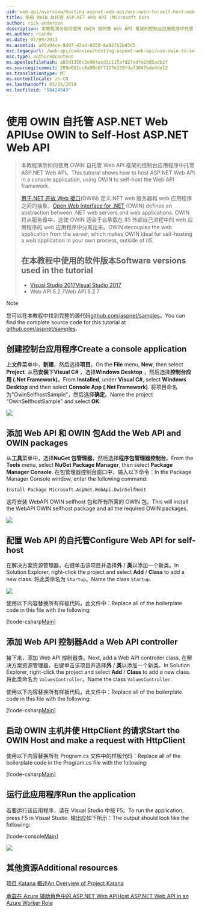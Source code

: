 ```yaml
---
uid: web-api/overview/hosting-aspnet-web-api/use-owin-to-self-host-web-api
title: 使用 OWIN 自托管 ASP.NET Web API |Microsoft Docs
author: rick-anderson
description: 本教程演示如何使用 OWIN 自托管 Web API 框架的控制台应用程序中托管 ASP.NET Web API。 打开 Web Interface for.NET (OWIN) d...
ms.author: riande
ms.date: 07/09/2013
ms.assetid: a90a04ce-9d07-43ad-8250-8a92fb2bd3d5
msc.legacyurl: /web-api/overview/hosting-aspnet-web-api/use-owin-to-self-host-web-api
msc.type: authoredcontent
ms.openlocfilehash: a83d1350c2e984acd3c115afd27adfe2b05adb2f
ms.sourcegitcommit: 289e051cc8a90e8f7127e239fda73047bde4de12
ms.translationtype: MT
ms.contentlocale: zh-CN
ms.lasthandoff: 03/25/2019
ms.locfileid: "58424543"
---
```

<a name="use-owin-to-self-host-aspnet-web-api"></a><span data-ttu-id="e60dd-104">使用 OWIN 自托管 ASP.NET Web API</span><span class="sxs-lookup"><span data-stu-id="e60dd-104">Use OWIN to Self-Host ASP.NET Web API</span></span> 
====================

> <span data-ttu-id="e60dd-105">本教程演示如何使用 OWIN 自托管 Web API 框架的控制台应用程序中托管 ASP.NET Web API。</span><span class="sxs-lookup"><span data-stu-id="e60dd-105">This tutorial shows how to host ASP.NET Web API in a console application, using OWIN to self-host the Web API framework.</span></span>
>
> <span data-ttu-id="e60dd-106">[用于.NET 开放 Web 接口](http://owin.org)(OWIN) 定义.NET web 服务器和 web 应用程序之间的抽象。</span><span class="sxs-lookup"><span data-stu-id="e60dd-106">[Open Web Interface for .NET](http://owin.org) (OWIN) defines an abstraction between .NET web servers and web applications.</span></span> <span data-ttu-id="e60dd-107">OWIN 将从服务器中，这使 OWIN 适合于自承载在 IIS 外部自己进程中的 web 应用程序的 web 应用程序中分离出来。</span><span class="sxs-lookup"><span data-stu-id="e60dd-107">OWIN decouples the web application from the server, which makes OWIN ideal for self-hosting a web application in your own process, outside of IIS.</span></span>
>
> ## <a name="software-versions-used-in-the-tutorial"></a><span data-ttu-id="e60dd-108">在本教程中使用的软件版本</span><span class="sxs-lookup"><span data-stu-id="e60dd-108">Software versions used in the tutorial</span></span>
>
>
> - [<span data-ttu-id="e60dd-109">Visual Studio 2017</span><span class="sxs-lookup"><span data-stu-id="e60dd-109">Visual Studio 2017</span></span>](https://visualstudio.microsoft.com/downloads/) 
> - <span data-ttu-id="e60dd-110">Web API 5.2.7</span><span class="sxs-lookup"><span data-stu-id="e60dd-110">Web API 5.2.7</span></span>


> [!NOTE]
> <span data-ttu-id="e60dd-111">您可以在本教程中找到完整的源代码[github.com/aspnet/samples](https://github.com/aspnet/samples/tree/master/samples/aspnet/WebApi/OwinSelfhostSample)。</span><span class="sxs-lookup"><span data-stu-id="e60dd-111">You can find the complete source code for this tutorial at [github.com/aspnet/samples](https://github.com/aspnet/samples/tree/master/samples/aspnet/WebApi/OwinSelfhostSample).</span></span>


## <a name="create-a-console-application"></a><span data-ttu-id="e60dd-112">创建控制台应用程序</span><span class="sxs-lookup"><span data-stu-id="e60dd-112">Create a console application</span></span>

<span data-ttu-id="e60dd-113">上**文件**菜单中，**新建**，然后选择**项目**。</span><span class="sxs-lookup"><span data-stu-id="e60dd-113">On the **File** menu,  **New**, then select **Project**.</span></span> <span data-ttu-id="e60dd-114">从**已安装**下**Visual C#** ，选择**Windows Desktop** ，然后选择**控制台应用 (.Net Framework)**。</span><span class="sxs-lookup"><span data-stu-id="e60dd-114">From **Installed**, under **Visual C#**, select **Windows Desktop** and then select **Console App (.Net Framework)**.</span></span> <span data-ttu-id="e60dd-115">将项目命名为"OwinSelfhostSample"，然后选择**确定**。</span><span class="sxs-lookup"><span data-stu-id="e60dd-115">Name the project "OwinSelfhostSample" and select **OK**.</span></span>

[![](use-owin-to-self-host-web-api/_static/image7.png)](use-owin-to-self-host-web-api/_static/image7.png)

## <a name="add-the-web-api-and-owin-packages"></a><span data-ttu-id="e60dd-116">添加 Web API 和 OWIN 包</span><span class="sxs-lookup"><span data-stu-id="e60dd-116">Add the Web API and OWIN packages</span></span>

<span data-ttu-id="e60dd-117">从**工具**菜单中，选择**NuGet 包管理器**，然后选择**程序包管理器控制台**。</span><span class="sxs-lookup"><span data-stu-id="e60dd-117">From the **Tools** menu, select **NuGet Package Manager**, then select **Package Manager Console**.</span></span> <span data-ttu-id="e60dd-118">在包管理器控制台窗口中，输入以下命令：</span><span class="sxs-lookup"><span data-stu-id="e60dd-118">In the Package Manager Console window, enter the following command:</span></span>

`Install-Package Microsoft.AspNet.WebApi.OwinSelfHost`

<span data-ttu-id="e60dd-119">这将安装 WebAPI OWIN selfhost 包和所有所需的 OWIN 包。</span><span class="sxs-lookup"><span data-stu-id="e60dd-119">This will install the WebAPI OWIN selfhost package and all the required OWIN packages.</span></span>

[![](use-owin-to-self-host-web-api/_static/image4.png)](use-owin-to-self-host-web-api/_static/image3.png)

## <a name="configure-web-api-for-self-host"></a><span data-ttu-id="e60dd-120">配置 Web API 的自托管</span><span class="sxs-lookup"><span data-stu-id="e60dd-120">Configure Web API for self-host</span></span>

<span data-ttu-id="e60dd-121">在解决方案资源管理器，右键单击该项目并选择**外** / **类**以添加一个新类。</span><span class="sxs-lookup"><span data-stu-id="e60dd-121">In Solution Explorer, right-click the project and select **Add** / **Class** to add a new class.</span></span> <span data-ttu-id="e60dd-122">将此类命名为 `Startup`。</span><span class="sxs-lookup"><span data-stu-id="e60dd-122">Name the class `Startup`.</span></span>

![](use-owin-to-self-host-web-api/_static/image5.png)

<span data-ttu-id="e60dd-123">使用以下内容替换所有样板代码，此文件中：</span><span class="sxs-lookup"><span data-stu-id="e60dd-123">Replace all of the boilerplate code in this file with the following:</span></span>

[!code-csharp[Main](use-owin-to-self-host-web-api/samples/sample1.cs)]

## <a name="add-a-web-api-controller"></a><span data-ttu-id="e60dd-124">添加 Web API 控制器</span><span class="sxs-lookup"><span data-stu-id="e60dd-124">Add a Web API controller</span></span>

<span data-ttu-id="e60dd-125">接下来，添加 Web API 控制器类。</span><span class="sxs-lookup"><span data-stu-id="e60dd-125">Next, add a Web API controller class.</span></span> <span data-ttu-id="e60dd-126">在解决方案资源管理器，右键单击该项目并选择**外** / **类**以添加一个新类。</span><span class="sxs-lookup"><span data-stu-id="e60dd-126">In Solution Explorer, right-click the project and select **Add** / **Class** to add a new class.</span></span> <span data-ttu-id="e60dd-127">将此类命名为 `ValuesController`。</span><span class="sxs-lookup"><span data-stu-id="e60dd-127">Name the class `ValuesController`.</span></span>

<span data-ttu-id="e60dd-128">使用以下内容替换所有样板代码，此文件中：</span><span class="sxs-lookup"><span data-stu-id="e60dd-128">Replace all of the boilerplate code in this file with the following:</span></span>

[!code-csharp[Main](use-owin-to-self-host-web-api/samples/sample2.cs)]

## <a name="start-the-owin-host-and-make-a-request-with-httpclient"></a><span data-ttu-id="e60dd-129">启动 OWIN 主机并使 HttpClient 的请求</span><span class="sxs-lookup"><span data-stu-id="e60dd-129">Start the OWIN Host and make a request with HttpClient</span></span>

<span data-ttu-id="e60dd-130">使用以下内容替换所有 Program.cs 文件中的样板代码：</span><span class="sxs-lookup"><span data-stu-id="e60dd-130">Replace all of the boilerplate code in the Program.cs file with the following:</span></span>

[!code-csharp[Main](use-owin-to-self-host-web-api/samples/sample3.cs)]

## <a name="run-the-application"></a><span data-ttu-id="e60dd-131">运行此应用程序</span><span class="sxs-lookup"><span data-stu-id="e60dd-131">Run the application</span></span>

<span data-ttu-id="e60dd-132">若要运行该应用程序，请在 Visual Studio 中按 F5。</span><span class="sxs-lookup"><span data-stu-id="e60dd-132">To run the application, press F5 in Visual Studio.</span></span> <span data-ttu-id="e60dd-133">输出应如下所示：</span><span class="sxs-lookup"><span data-stu-id="e60dd-133">The output should look like the following:</span></span>

[!code-console[Main](use-owin-to-self-host-web-api/samples/sample4.cmd)]

![](use-owin-to-self-host-web-api/_static/image6.png)

## <a name="additional-resources"></a><span data-ttu-id="e60dd-134">其他资源</span><span class="sxs-lookup"><span data-stu-id="e60dd-134">Additional resources</span></span>

[<span data-ttu-id="e60dd-135">项目 Katana 概述</span><span class="sxs-lookup"><span data-stu-id="e60dd-135">An Overview of Project Katana</span></span>](../../../aspnet/overview/owin-and-katana/an-overview-of-project-katana.md)

[<span data-ttu-id="e60dd-136">承载在 Azure 辅助角色中的 ASP.NET Web API</span><span class="sxs-lookup"><span data-stu-id="e60dd-136">Host ASP.NET Web API in an Azure Worker Role</span></span>](host-aspnet-web-api-in-an-azure-worker-role.md)
